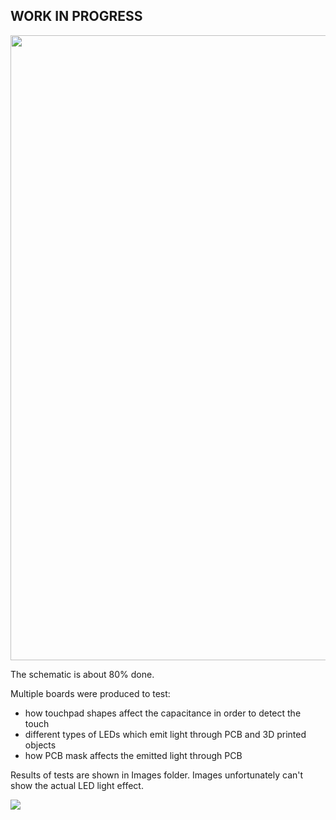 ## WORK IN PROGRESS

<img src="https://raw.githubusercontent.com/jkordek1/CNLJS/main/Images/BoardGameV1.png" width="1000"/>

The schematic is about 80% done.

Multiple boards were produced to test:
  - how touchpad shapes affect the capacitance in order to detect the touch
  - different types of LEDs which emit light through PCB and 3D printed objects
  - how PCB mask affects the emitted light through PCB

Results of tests are shown in Images folder. Images unfortunately can't show the actual LED light effect.

![](Images/LED-test.PNG)
